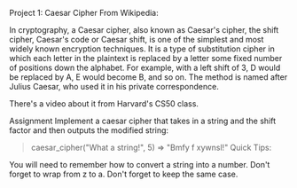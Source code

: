 Project 1: Caesar Cipher
From Wikipedia:

In cryptography, a Caesar cipher, also known as Caesar's cipher, the shift cipher, Caesar's code or Caesar shift, is one of the simplest and most widely known encryption techniques. It is a type of substitution cipher in which each letter in the plaintext is replaced by a letter some fixed number of positions down the alphabet. For example, with a left shift of 3, D would be replaced by A, E would become B, and so on. The method is named after Julius Caesar, who used it in his private correspondence.

There's a video about it from Harvard's CS50 class.

Assignment
Implement a caesar cipher that takes in a string and the shift factor and then outputs the modified string:
  > caesar_cipher("What a string!", 5)
  => "Bmfy f xywnsl!"
Quick Tips:

You will need to remember how to convert a string into a number.
Don't forget to wrap from z to a.
Don't forget to keep the same case.
